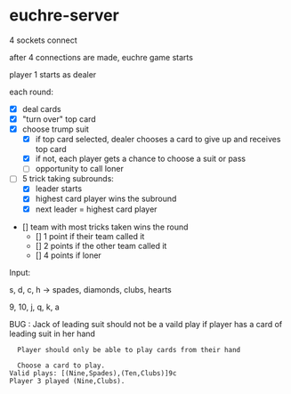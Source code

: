 # euchre-server


4 sockets connect

after 4 connections are made, euchre game starts

player 1 starts as dealer

each round:
 - [x] deal cards
 - [x] "turn over" top card
 - [x] choose trump suit 
   -  [x] if top card selected, dealer chooses a card to give up and receives top card
   -  [x] if not, each player gets a chance to choose a suit or pass
   -  [ ] opportunity to call loner
 - [ ] 5 trick taking subrounds:
   -  [x] leader starts
   -  [x] highest card player wins the subround
   -  [x] next leader = highest card player
 - [] team with most tricks taken wins the round
   -  [] 1 point if their team called it
   -  [] 2 points if the other team called it
   -  [] 4 points if loner

Input:

s, d, c, h -> spades, diamonds, clubs, hearts

9, 10, j, q, k, a


BUG : Jack of leading suit should not be a vaild play if player has a card of leading suit in her hand

      Player should only be able to play cards from their hand
      
      Choose a card to play.
    Valid plays: [(Nine,Spades),(Ten,Clubs)]9c
    Player 3 played (Nine,Clubs).

